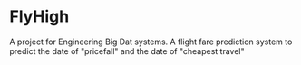 # FlyHigh
A project for Engineering Big Dat systems. A flight fare prediction system to predict the date of "pricefall" and the date of "cheapest travel"